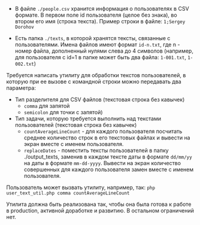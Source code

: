  - В файле `./people.csv` хранится информация о пользователях в CSV формате. В первом поле id пользователя (целое без знака), во втором его имя (строка текста). Пример строки в файле: `1;Sergey Dorohov`

 - Есть папка `./texts`, в которой хранятся тексты, связанные с пользователями. Имена файлов имеют формат `id-n.txt`, где n - номер файла, дополненный нулями слева до 4 символов (например, для пользователя с id=1 в папке может быть два файла: `1-001.txt`, `1-002.txt`)

Требуется написать утилиту для обработки текстов пользователей, в которую при ее вызове с командной строки можно передавать два параметра:
 - Тип разделителя для CSV файлов (текстовая строка без кавычек)
   - `comma` для запятой
   - `semicolon` для точки с запятой)
 - Тип задачи, которую требуется выполнить над текстами пользователей (текстовая строка без кавычек)
   - `countAverageLineCount` - для каждого пользователя посчитать среднее количество строк в его текстовых файлах и вывести на экран вместе с именем пользователя.
   - `replaceDates` - поместить тексты пользователей в папку ./output_texts, заменив в каждом тексте даты в формате `dd/mm/yy` на даты в формате `mm-dd-yyyy`. Вывести на экран количество совершенных для каждого пользователя замен вместе с именем пользователя.

Пользователь может вызвать утилиту, например, так: 
	`php user_text_util.php comma countAverageLineCount`

Утилита должна быть реализована так, чтобы она была готова к работе в production, активной доработке и развитию. В остальном ограничений нет.
